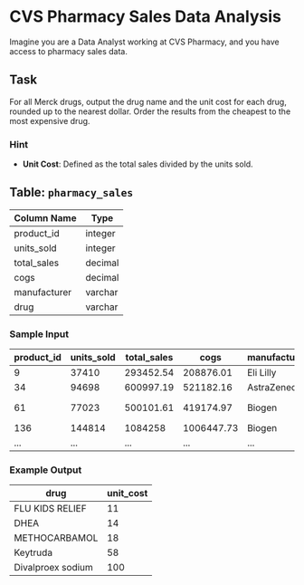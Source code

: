 # CVS Pharmacy Sales Data Analysis

Imagine you are a Data Analyst working at CVS Pharmacy, and you have access to pharmacy sales data.

## Task
For all Merck drugs, output the drug name and the unit cost for each drug, rounded up to the nearest dollar. Order the results from the cheapest to the most expensive drug.

### Hint
- **Unit Cost**: Defined as the total sales divided by the units sold.

## Table: `pharmacy_sales`
| Column Name   | Type      |
|---------------|-----------|
| product_id    | integer   |
| units_sold    | integer   |
| total_sales   | decimal   |
| cogs          | decimal   |
| manufacturer  | varchar   |
| drug          | varchar   |

### Sample Input
| product_id | units_sold | total_sales | cogs       | manufacturer | drug            |
|------------|------------|-------------|------------|--------------|-----------------|
| 9          | 37410      | 293452.54   | 208876.01  | Eli Lilly    | Zyprexa         |
| 34         | 94698      | 600997.19   | 521182.16  | AstraZeneca  | Surmontil       |
| 61         | 77023      | 500101.61   | 419174.97  | Biogen       | Varicose Relief |
| 136        | 144814     | 1084258     | 1006447.73 | Biogen       | Burkhart        |
| ...        | ...        | ...         | ...        | ...          | ...             |

### Example Output
| drug                | unit_cost |
|---------------------|-----------|
| FLU KIDS RELIEF     | 11        |
| DHEA                | 14        |
| METHOCARBAMOL       | 18        |
| Keytruda            | 58        |
| Divalproex sodium   | 100       |